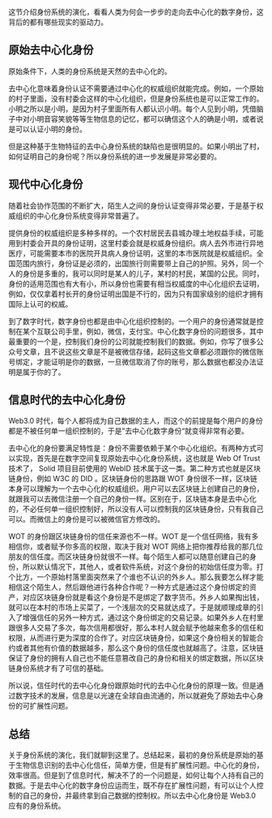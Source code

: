 这节介绍身份系统的演化，看看人类为何会一步步的走向去中心化的数字身份，这背后的都有哪些现实的驱动力。

## 原始去中心化身份

原始条件下，人类的身份系统是天然的去中心化的。

去中心化意味着身份认证不需要通过中心化的权威组织就能完成。例如，一个原始的村子里面，没有村委会这样的中心化组织，但是身份系统也是可以正常工作的。小明之所以是小明，是因为村子里面所有人都认识小明。每个人见到小明，凭借脑子中对小明音容笑貌等等生物信息的记忆，都可以确信这个人的确是小明，或者说是可以认证小明的身份。

但是这种基于生物特征的去中心身份系统的缺陷也是很明显的。如果小明出了村，如何证明自己的身份呢？所以身份系统的进一步发展是非常必要的。

## 现代中心化身份

随着社会协作范围的不断扩大，陌生人之间的身份认证变得非常必要，于是基于权威组织的中心化身份系统变得非常普遍了。

提供身份的权威组织是多种多样的。一个农村居民去县城办理土地权益手续，可能用到村委会开具的身份证明，这里村委会就是权威身份组织。病人去外市进行异地医疗，可能需要本市的医院开具病人身份证明，这里的本市医院就是权威组织。全国范围内旅行，身份证是必须的，出国旅行则需要带上自己的护照。另外，同一个人的身份是多重的，我可以同时是某人的儿子，某村的村民，某国的公民。同时，身份的适用范围也有大有小，所以身份也需要有相当权威度的中心化组织去证明，例如，仅仅拿着村长开的身份证明出国是不行的，因为只有国家级别的组织才拥有国际上认可的权威。

到了数字时代，数字身份也都是由中心化组织控制的。一个用户的身份通常就是控制在某个互联公司手里，例如，微信，支付宝。中心化数字身份的问题很多，其中最重要的一个是，控制我们身份的公司就能控制我们的数据。例如，你写了很多公众号文章，且不说这些文章是不是被微信存储，起码这些文章都必须跟你的微信账号绑定，才能证明是你的数据，一旦微信取消了你的账号，那么数据也都没办法证明是属于你的了。

## 信息时代的去中心化身份

Web3.0 时代，每个人都将成为自己数据的主人，而这个的前提是每个用户的身份都是不被任何单一组织控制的，于是”去中心化数字身份“就变得非常有必要。

去中心化的身份要满足特性是：身份不需要依赖于某个中心化组织。有两种方式可以实现，首先是在数字空间复现原始去中心化身份系统，这也就是 Web Of Trust 技术了， Solid 项目目前使用的 WebID 技术属于这一类。第二种方式也就是区块链身份，例如 W3C 的 DID 。区块链身份的思路跟 WOT 身份很不一样，区块链本身可以理解为一个去中心化的权威组织。用户可以去区块链上创建自己的身份，就跟我可以去微信注册一个自己的身份一样。区别在于，区块链本身是去中心化的，不必任何单一组织控制好，所以没有人可以控制我的区块链身份，只有我自己可以。而微信上的身份是可以被微信官方修改的。

WOT 的身份跟区块链身份的信任来源也不一样。WOT 是一个信任网络，我有多相信你，或者赋予你多高的权限，取决于我对 WOT 网络上把你推荐给我的那几位朋友的信任度。而区块链身份就很不一样。每个陌生人都可以随意创建自己的身份，所以默认情况下，其他人，或者软件系统，对这个身份的初始信任度为零。打个比方，一个原始村落里面突然来了个谁也不认识的外乡人。那么我要怎么样才能相信这个陌生人，然后跟他进行各种合作呢？一种方式是通过这个身份绑定的资产，对应区块链身份就是看这个身份是不是绑定了数字货币。外乡人如果掏出钱，就可以在本村的市场上买菜了，一个浅层次的交易就达成了。于是就顺理成章的引入了增强信任的另外一种方式，通过这个身份绑定的交易记录。如果外乡人在村里跟很多人交易了多次，每次信用都很好，那么本村人就会赋予他越来愈多的信任和权限，从而进行更为深度的合作了。对应区块链身份，如果这个身份相关的智能合约或者其他有价值的数据越多，那么这个身份的信任度也就越高了。注意，区块链保证了身份的拥有人自己也不能任意篡改自己的身份和相关的绑定数据，所以区块链身份系统才有了可信的基础。

所以说，信任时代的去中心化身份跟原始时代的去中心化身份的原理一致。但是通过数字技术的发展，信息是以光速在全球自由流通的，所以就避免了原始去中心身份的可扩展性问题。

## 总结

关于身份系统的演化，我们就聊到这里了。总结起来，最初的身份系统是原始的基于生物信息识别的去中心化信任，简单方便，但是有扩展性问题。中心化的身份，效率很高。但是到了信息时代，解决不了的一个问题是，如何让每个人持有自己的数据。于是去中心化的数字身份应运而生，既不存在扩展性问题，有可以让个人控制的自己的身份，并最终拿到自己数据的控制权。所以去中心化身份是 Web3.0 应有的身份系统。
